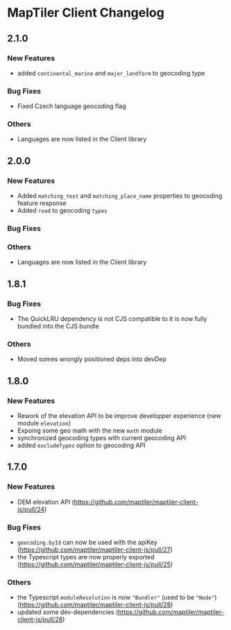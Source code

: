 # MapTiler Client Changelog

## 2.1.0

### New Features

- added `continental_marine` and `major_landform` to geocoding type

### Bug Fixes

- Fixed Czech language geocoding flag

### Others

- Languages are now listed in the Client library

## 2.0.0

### New Features

- Added `matching_text` and `matching_place_name` properties to geocoding feature response
- Added `road` to geocoding `types`

### Bug Fixes

### Others

- Languages are now listed in the Client library

## 1.8.1

### Bug Fixes

- The QuickLRU dependency is not CJS compatible to it is now fully bundled into the CJS bundle

### Others

- Moved somes wrongly positioned deps into devDep

## 1.8.0

### New Features

- Rework of the elevation API to be improve developper experience (new module `elevation`)
- Expoing some geo math with the new `math` module
- synchronized geocoding types with current geocoding API
- added `excludeTypes` option to geocoding API

## 1.7.0

### New Features

- DEM elevation API (https://github.com/maptiler/maptiler-client-js/pull/24)

### Bug Fixes

- `geocoding.byId` can now be used with the apiKey (https://github.com/maptiler/maptiler-client-js/pull/27)
- the Typescript types are now properly exported (https://github.com/maptiler/maptiler-client-js/pull/25)

### Others

- the Typescript `moduleResolution` is now `"Bundler"` (used to be `"Node"`) (https://github.com/maptiler/maptiler-client-js/pull/28)
- updated some dev-dependencies (https://github.com/maptiler/maptiler-client-js/pull/28)
